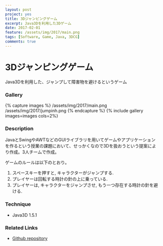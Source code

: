 ```yaml
---
layout: post
project: yes
title: 3Dジャンピングゲーム
excerpt: Java3Dを利用した3Dゲーム
date: 2017-02-01
feature: /assets/img/2017/main.png
tags: [Software, Game, Java, 3DCG]
comments: true
---
```

# 3Dジャンピングゲーム

  Java3Dを利用した、ジャンプして障害物を避けるというゲーム

### Gallery

{% capture images %}
/assets/img/2017/main.png
/assets/img/2017/jumpinh.png
{% endcapture %}
{% include gallery images=images  cols=2%}


### Description

JavaとSwingやAWTなどのGUIライブラリを用いてゲームやアプリケーションを作るという授業の課題において、せっかくなので3Dを扱おうという提案により作成。3人チームで作成。

ゲームのルールは以下のとおり。

1. スペースキーを押すと, キャラクターがジャンプする.
1. プレイヤーは回転する時計の針の上に乗っている.
1. プレイヤーは, キャラクターをジャンプさせ, もう一つ存在する時計の針を避ける.


### Technique

* Java3D 1.5.1

### Related Links

* [Github repository](https://github.com/h-otter/jone9) 

